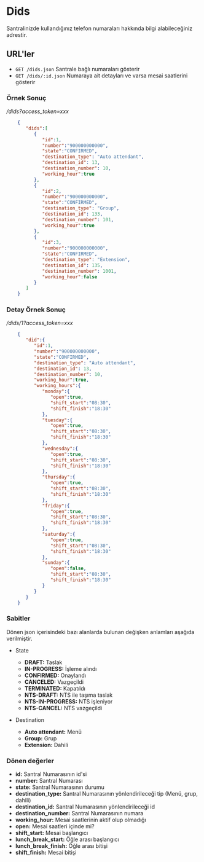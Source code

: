 # Dids

Santralinizde kullandığınız telefon numaraları hakkında bilgi alabileceğiniz adrestir.

## URL'ler
* `GET /dids.json` Santrale bağlı numaraları gösterir
* `GET /dids/:id.json` Numaraya ait detayları ve varsa mesai saatlerini gösterir

### Örnek Sonuç

*/dids?access_token=xxx*

```json
    {
       "dids":[
          {
             "id":1,
             "number":"900000000000",
             "state":"CONFIRMED",
             "destination_type": "Auto attendant",
             "destination_id": 13,
             "destination_number": 10,
             "working_hour":true
          },
          {
             "id":2,
             "number":"900000000000",
             "state":"CONFIRMED",
             "destination_type": "Group",
             "destination_id": 133,
             "destination_number": 101,
             "working_hour":true
          },
          {
             "id":3,
             "number":"900000000000",
             "state":"CONFIRMED",
             "destination_type": "Extension",
             "destination_id": 135,
             "destination_number": 1001,
             "working_hour":false
          }
       ]
    }
```

### Detay Örnek Sonuç

*/dids/1?access_token=xxx*

```json
    {
       "did":{
          "id":1,
          "number":"900000000000",
          "state":"CONFIRMED",
          "destination_type": "Auto attendant",
          "destination_id": 13,
          "destination_number": 10,
          "working_hour":true,
          "working_hours":{
             "monday":{
                "open":true,
                "shift_start":"08:30",
                "shift_finish":"18:30"
             },
             "tuesday":{
                "open":true,
                "shift_start":"08:30",
                "shift_finish":"18:30"
             },
             "wednesday":{
                "open":true,
                "shift_start":"08:30",
                "shift_finish":"18:30"
             },
             "thursday":{
                "open":true,
                "shift_start":"08:30",
                "shift_finish":"18:30"
             },
             "friday":{
                "open":true,
                "shift_start":"08:30",
                "shift_finish":"18:30"
             },
             "saturday":{
                "open":true,
                "shift_start":"08:30",
                "shift_finish":"18:30"
             },
             "sunday":{
                "open":false,
                "shift_start":"08:30",
                "shift_finish":"18:30"
             }
          }
       }
    }
```

### Sabitler

Dönen json içerisindeki bazı alanlarda bulunan değişken anlamları aşağıda verilmiştir.

* State
    * **DRAFT:** Taslak
    * **IN-PROGRESS:** İşleme alındı
    * **CONFIRMED:** Onaylandı
    * **CANCELED:** Vazgeçildi
    * **TERMINATED:** Kapatıldı
    * **NTS-DRAFT:** NTS ile taşıma taslak
    * **NTS-IN-PROGRESS:** NTS işleniyor
    * **NTS-CANCEL:** NTS vazgeçildi

* Destination
    * **Auto attendant:** Menü
    * **Group:** Grup
    * **Extension:** Dahili

### Dönen değerler

* **id:** Santral Numarasının id'si
* **number:** Santral Numarası
* **state:** Santral Numarasının durumu
* **destination_type:** Santral Numarasının yönlendirileceği tip (Menü, grup, dahili)
* **destination_id:** Santral Numarasının yönlendirileceği id
* **destination_number:** Santral Numarasının numara
* **working_hour:** Mesai saatlerinin aktif olup olmadığı
* **open:** Mesai saatleri içinde mi?
* **shift_start:** Mesai başlangıcı
* **lunch_break_start:** Öğle arası başlangıcı
* **lunch_break_finish:** Öğle arası bitişi
* **shift_finish:** Mesai bitişi
